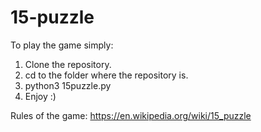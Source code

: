 # 15-puzzle
To play the game simply:
1. Clone the repository.
2. cd to the folder where the repository is.
3. python3 15puzzle.py
4. Enjoy :)

Rules of the game:
https://en.wikipedia.org/wiki/15_puzzle
